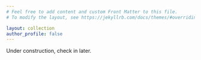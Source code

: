 ```yaml
---
# Feel free to add content and custom Front Matter to this file.
# To modify the layout, see https://jekyllrb.com/docs/themes/#overriding-theme-defaults

layout: collection
author_profile: false
---
```


<!-- <img title="a title" alt="Alt text" src="images/headshot.jpg" width="400" height="400"> -->
Under construction, check in later.
